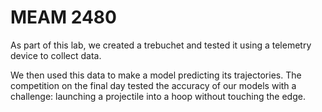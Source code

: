 # MEAM 2480
As part of this lab, we created a trebuchet and tested it using a telemetry device to collect data. 

We then used this data to make a model predicting its trajectories. 
The competition on the final day tested the accuracy of our models with a challenge: launching a projectile into a hoop without touching the edge.
